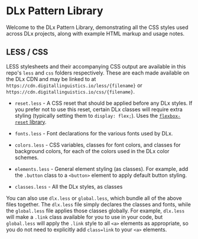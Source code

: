 # DLx Pattern Library
Welcome to the DLx Pattern Library, demonstrating all the CSS styles used across DLx projects, along with example HTML markup and usage notes.

## LESS / CSS
LESS stylesheets and their accompanying CSS output are available in this repo's `less` and `css` folders respectively. These are each made available on the DLx CDN and may be linked to at `https://cdn.digitallinguistics.io/less/{filename}` or `https://cdn.digitallinguistics.io/css/{filename}`.

  - `reset.less` - A CSS reset that should be applied before any DLx styles. If you prefer not to use this reset, certain DLx classes will require extra styling (typically setting them to `display: flex;`). Uses the [`flexbox-reset` library][1].

  - `fonts.less` - Font declarations for the various fonts used by DLx.

  - `colors.less` - CSS variables, classes for font colors, and classes for background colors, for each of the colors used in the DLx color schemes.

  - `elements.less` - General element styling (as classes). For example, add the `.button` class to a `<button>` element to apply default button styling.

  - `classes.less` - All the DLx styles, as classes

You can also use `dlx.less` or `global.less`, which bundle all of the above files together. The `dlx.less` file simply declares the classes and fonts, while the `global.less` file applies those classes globally. For example, `dlx.less` will make a `.link` class available for you to use in your code, but `global.less` will apply the `.link` style to all `<a>` elements as appropriate, so you do not need to explicitly add `class=link` to your `<a>` elements.

[1]: https://yarnpkg.com/en/package/flexbox-reset
